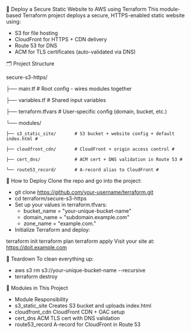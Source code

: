 🔐 Deploy a Secure Static Website to AWS using Terraform
This module-based Terraform project deploys a secure, HTTPS-enabled static website using:

- S3 for file hosting
- CloudFront for HTTPS + CDN delivery
- Route 53 for DNS
- ACM for TLS certificates (auto-validated via DNS)

🗂️ Project Structure

secure-s3-https/

├── main.tf              # Root config - wires modules together

├── variables.tf         # Shared input variables

├── terraform.tfvars     # User-specific config (domain, bucket, etc.)

└── modules/

    ├── s3_static_site/       # S3 bucket + website config + default index.html #
   
    ├── cloudfront_cdn/       # CloudFront + origin access control #
   
    ├── cert_dns/             # ACM cert + DNS validation in Route 53 #

    └── route53_record/       # A-record alias to CloudFront #

🚀 How to Deploy
Clone the repo and go into the project:

- git clone https://github.com/your-username/terraform.git
- cd terraform/secure-s3-https
- Set up your values in terraform.tfvars:
    - bucket_name  = "your-unique-bucket-name"
    - domain_name  = "subdomain.example.com"
    - zone_name    = "example.com."
- Initialize Terraform and deploy:

terraform init
terraform plan
terraform apply
Visit your site at:
https://doit.example.com

🧼 Teardown
To clean everything up:

- aws s3 rm s3://your-unique-bucket-name --recursive
- terraform destroy

🧱 Modules in This Project

- Module	Responsibility
- s3_static_site	Creates S3 bucket and uploads index.html
- cloudfront_cdn	CloudFront CDN + OAC setup
- cert_dns	ACM TLS cert with DNS validation
- route53_record	A-record for CloudFront in Route 53
